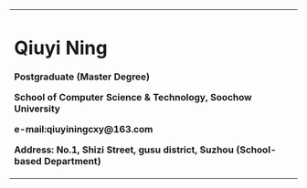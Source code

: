 <table border="0">
  <tr>
    <td width="75%">
      <h1>Qiuyi Ning</h1>
      <p><b>Postgraduate (Master Degree)</b></p>
      <p><b>School of Computer Science & Technology, Soochow University</b></p>
      <p><b>e-mail:qiuyiningcxy@163.com</b></p>
      <p><b>Address: No.1, Shizi Street, gusu district, Suzhou (School-based Department)</b></p>
    </td>
  </tr>
</table>
